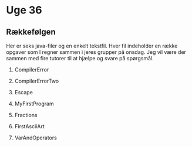 # Uge 36
## Rækkefølgen 
Her er seks java-filer og en enkelt tekstfil. Hver fil indeholder en 
række opgaver som I regner sammen i jeres grupper på onsdag. 
Jeg vil være der sammen med fire tutorer til at hjælpe og svare på spørgsmål.

1) CompilerError

2) CompilerErrorTwo

3) Escape

4) MyFirstProgram

5) Fractions

6) FirstAsciiArt

7) VarAndOperators
